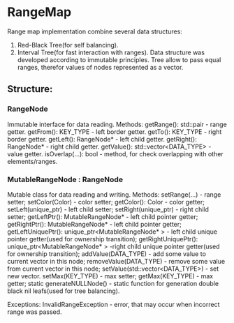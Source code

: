 # RangeMap
Range map implementation combine several data structures: 
1. Red-Black Tree(for self balancing).
2. Interval Tree(for fast interaction with ranges).
Data structure was developed according to immutable principles. Tree allow to pass equal ranges, therefor values of nodes represented as a vector.
## Structure:
### RangeNode
Immutable interface for data reading.
Methods:
getRange(): std::pair - range getter.
getFrom(): KEY_TYPE - left border getter.
getTo(): KEY_TYPE - right border getter.
getLeft(): RangeNode* - left child getter.
getRight(): RangeNode* - right child getter.
getValue(): std::vector<DATA_TYPE> - value getter.
isOverlap(...): bool - method, for check overlapping with other elements/ranges.

### MutableRangeNode : RangeNode
Mutable class for data reading and writing.
Methods:
setRange(...) - range setter;
setColor(Color) - color setter;
getColor(): Color - color getter;
setLeft(unique_ptr<MutableRangeNode>) - left child setter;
setRight(unique_ptr<MutableRangeNode>) - right child setter;
getLeftPtr(): MutableRangeNode* - left child pointer getter;
getRightPtr(): MutableRangeNode* - left child pointer getter;
getLeftUniquePtr(): unique_ptr<MutableRangeNode* > - left child unique pointer getter(used for ownership transition);
getRightUniquePtr(): unique_ptr<MutableRangeNode* > -right child unique pointer getter(used for ownership transition);
addValue(DATA_TYPE) - add some value to current vector in this node;
removeValue(DATA_TYPE) - remove some value from current vector in this node;
setValue(std::vector<DATA_TYPE>) - set new vector.
setMax(KEY_TYPE) - max setter;
getMax(KEY_TYPE) - max getter;
static generateNULLNode() - static function for generation double black nil leafs(used for tree balancing).

Exceptions:
InvalidRangeException - error, that may occur when incorrect range was passed.


